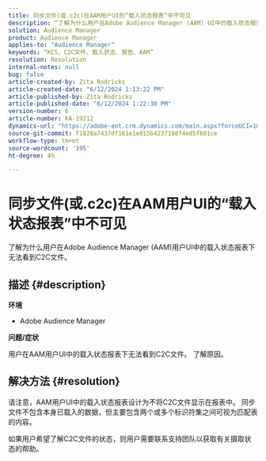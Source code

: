 ```yaml
---
title: 同步文件(或.c2c)在AAM用户UI的“载入状态报表”中不可见
description: “了解为什么用户在Adobe Audience Manager (AAM) UI中的载入状态报表下无法查看C2C文件。”
solution: Audience Manager
product: Audience Manager
applies-to: "Audience Manager"
keywords: “KCS、C2C文件、载入状态、报告、AAM”
resolution: Resolution
internal-notes: null
bug: false
article-created-by: Zita Rodricks
article-created-date: "6/12/2024 1:13:22 PM"
article-published-by: Zita Rodricks
article-published-date: "6/12/2024 1:22:30 PM"
version-number: 6
article-number: KA-19212
dynamics-url: "https://adobe-ent.crm.dynamics.com/main.aspx?forceUCI=1&pagetype=entityrecord&etn=knowledgearticle&id=c6fb2b86-bd28-ef11-840b-000d3a372703"
source-git-commit: f1828a7437df161e1e015b4237198f4ed5f601ce
workflow-type: tm+mt
source-wordcount: '195'
ht-degree: 4%

---
```


# 同步文件(或.c2c)在AAM用户UI的“载入状态报表”中不可见


了解为什么用户在Adobe Audience Manager (AAM)用户UI中的载入状态报表下无法看到C2C文件。

## 描述 {#description}


<b>环境</b>

- Adobe Audience Manager

<b>问题/症状</b>

用户在AAM用户UI中的载入状态报表下无法看到C2C文件。 了解原因。


## 解决方法 {#resolution}


请注意，AAM用户UI中的载入状态报表设计为不将C2C文件显示在报表中。 同步文件不包含本身已载入的数据，但主要包含两个或多个标识符集之间可视为匹配表的内容。

如果用户希望了解C2C文件的状态，则用户需要联系支持团队以获取有关摄取状态的帮助。
